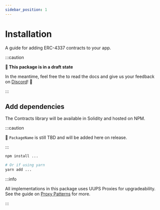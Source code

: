 ```yaml
---
sidebar_position: 1
---
```


# Installation

A guide for adding ERC-4337 contracts to your app.

:::caution

**🚧 This package is in a draft state**

In the meantime, feel free the to read the docs and give us your feedback on [Discord](https://discord.gg/FpXmvKrNed)! 💬

:::

## Add dependencies

The Contracts library will be available in Solidity and hosted on NPM.

:::caution

🚧 `PackageName` is still TBD and will be added here on release.

:::

```bash
npm install ...

# Or if using yarn
yarn add ...
```

:::info

All implementations in this package uses UUPS Proxies for upgradeability. See the guide on [Proxy Patterns](../../guides/proxy-pattern.md) for more.

:::
